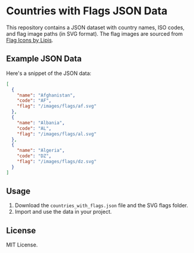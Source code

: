 # Countries with Flags JSON Data

This repository contains a JSON dataset with country names, ISO codes, and flag image paths (in SVG format). The flag images are sourced from [Flag Icons by Lipis](https://flagicons.lipis.dev/).

## Example JSON Data

Here's a snippet of the JSON data:

```json
[
  {
    "name": "Afghanistan",
    "code": "AF",
    "flag": "/images/flags/af.svg"
  },
  {
    "name": "Albania",
    "code": "AL",
    "flag": "/images/flags/al.svg"
  },
  {
    "name": "Algeria",
    "code": "DZ",
    "flag": "/images/flags/dz.svg"
  }
]
```

## Usage

1. Download the `countries_with_flags.json` file and the SVG flags folder.
2. Import and use the data in your project.

## License

MIT License.
